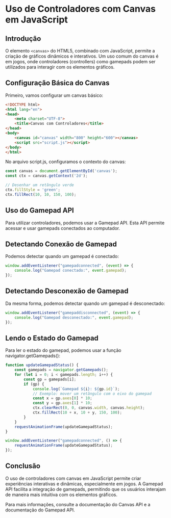 # Uso de Controladores com Canvas em JavaScript

## Introdução

O elemento `<canvas>` do HTML5, combinado com JavaScript, permite a criação de gráficos dinâmicos e interativos. Um uso comum do canvas é em jogos, onde controladores (controllers) como gamepads podem ser utilizados para interagir com os elementos gráficos.

## Configuração Básica do Canvas

Primeiro, vamos configurar um canvas básico:

```html
<!DOCTYPE html>
<html lang="en">
<head>
    <meta charset="UTF-8">
    <title>Canvas com Controladores</title>
</head>
<body>
    <canvas id="canvas" width="800" height="600"></canvas>
    <script src="script.js"></script>
</body>
</html>
```

No arquivo script.js, configuramos o contexto do canvas:

``` javascript
const canvas = document.getElementById('canvas');
const ctx = canvas.getContext('2d');

// Desenhar um retângulo verde
ctx.fillStyle = 'green';
ctx.fillRect(10, 10, 150, 100);
```

## Uso do Gamepad API
Para utilizar controladores, podemos usar a Gamepad API. Esta API permite acessar e usar gamepads conectados ao computador.

## Detectando Conexão de Gamepad
Podemos detectar quando um gamepad é conectado:

``` javascript
window.addEventListener("gamepadconnected", (event) => {
    console.log("Gamepad conectado:", event.gamepad);
});
```

## Detectando Desconexão de Gamepad
Da mesma forma, podemos detectar quando um gamepad é desconectado:

``` javascript
window.addEventListener("gamepaddisconnected", (event) => {
    console.log("Gamepad desconectado:", event.gamepad);
});
```

## Lendo o Estado do Gamepad
Para ler o estado do gamepad, podemos usar a função navigator.getGamepads():

``` javascript
function updateGamepadStatus() {
    const gamepads = navigator.getGamepads();
    for (let i = 0; i < gamepads.length; i++) {
        const gp = gamepads[i];
        if (gp) {
            console.log(`Gamepad ${i}: ${gp.id}`);
            // Exemplo: mover um retângulo com o eixo do gamepad
            const x = gp.axes[0] * 10;
            const y = gp.axes[1] * 10;
            ctx.clearRect(0, 0, canvas.width, canvas.height);
            ctx.fillRect(10 + x, 10 + y, 150, 100);
        }
    }
    requestAnimationFrame(updateGamepadStatus);
}

window.addEventListener("gamepadconnected", () => {
    requestAnimationFrame(updateGamepadStatus);
});
```

## Conclusão
O uso de controladores com canvas em JavaScript permite criar experiências interativas e dinâmicas, especialmente em jogos. A Gamepad API facilita a integração de gamepads, permitindo que os usuários interajam de maneira mais intuitiva com os elementos gráficos.

Para mais informações, consulte a documentação do Canvas API e a documentação do Gamepad API.